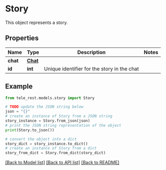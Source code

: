 # Story

This object represents a story.

## Properties

Name | Type | Description | Notes
------------ | ------------- | ------------- | -------------
**chat** | [**Chat**](Chat.md) |  | 
**id** | **int** | Unique identifier for the story in the chat | 

## Example

```python
from tele_rest.models.story import Story

# TODO update the JSON string below
json = "{}"
# create an instance of Story from a JSON string
story_instance = Story.from_json(json)
# print the JSON string representation of the object
print(Story.to_json())

# convert the object into a dict
story_dict = story_instance.to_dict()
# create an instance of Story from a dict
story_from_dict = Story.from_dict(story_dict)
```
[[Back to Model list]](../README.md#documentation-for-models) [[Back to API list]](../README.md#documentation-for-api-endpoints) [[Back to README]](../README.md)


